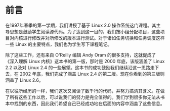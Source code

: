 # 前言

在1997年春季的第一学期，我们讲授了基于 Linux 2.0 操作系统这门课程。其主导思想是鼓励学生阅读源代码。为了达到这一目的，我们按小组分配项目，这些项目对内核进行修改并对所修改的版本进行测试。对于诸如任务切换和任务调度这样一些 Linux 的主要特点，我们也为学生写下课程笔记。

除了这些工作，还有来自 O'Reilly 编辑 Andy Oram 的很多支持，这就促成了《深入理解 Linux 内核》这本书的第一版，那时是 2000 年底，该版涵盖了 Linux 2.2 以及对 Linux 2.4 的一些展望。这本书的成功鼓励我们继续沿这一思路走下去，在 2002 年底，我们完成了涵盖 Linux 2.4 的第二版。现在你看到的第三版则涵盖了 Linux 2.6。

在以往所经历的一样，我们这次又阅读了数千行的代码，并努力搞清其含义。在做了所有这些工作以后，可以说我们的努力是完全值得的。我们学到很多你无法从书本中找到的东西，因此我们希望自己已经成功地在后面的内容中涵盖了这些信息。

